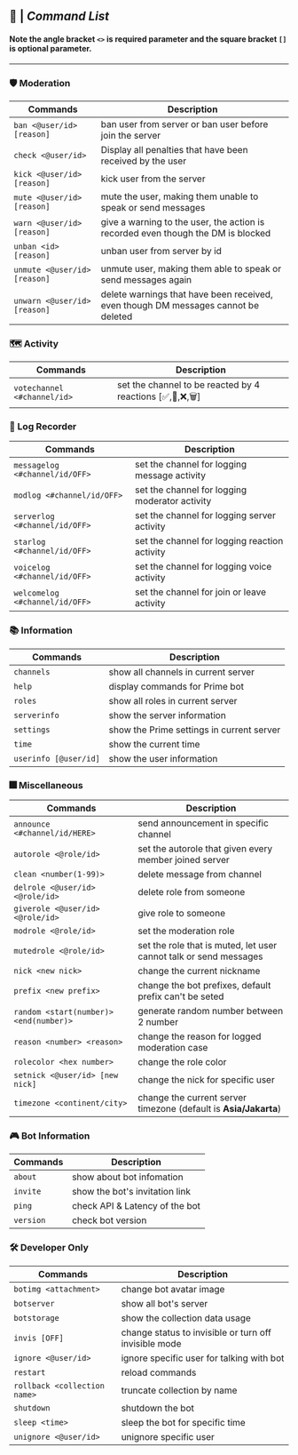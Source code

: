 ## 🍁 | _**Command List**_

#### Note the angle bracket `<>` is required parameter and the square bracket `[]` is optional parameter.
---
### 🛡 Moderation
| Commands | Description |
| --- | --- |
| `ban <@user/id> [reason]` | ban user from server or ban user before join the server|
| `check <@user/id>`| Display all penalties that have been received by the user|
| `kick <@user/id> [reason]` | kick user from the server |
| `mute <@user/id> [reason]` | mute the user, making them unable to speak or send messages|
| `warn <@user/id> [reason]`| give a warning to the user, the action is recorded even though the DM is blocked|
| `unban <id> [reason]`| unban user from server by id |
| `unmute <@user/id> [reason]`| unmute user, making them able to speak or send messages again |
| `unwarn <@user/id> [reason]` | delete warnings that have been received, even though DM messages cannot be deleted |

### 🗺 Activity
| Commands | Description |
| --- | --- |
| `votechannel <#channel/id>` | set the channel to be reacted by 4 reactions [✅,📝,❌,🗑] |

### 📜 Log Recorder
| Commands | Description |
| --- | --- |
| `messagelog <#channel/id/OFF>` | set the channel for logging message activity |
| `modlog <#channel/id/OFF>` | set the channel for logging moderator activity |
| `serverlog <#channel/id/OFF>` | set the channel for logging server activity |
| `starlog <#channel/id/OFF>` | set the channel for logging reaction activity |
| `voicelog <#channel/id/OFF>` | set the channel for logging voice activity |
| `welcomelog <#channel/id/OFF>` | set the channel for join or leave activity |

### 📚 Information
| Commands | Description |
| --- | --- |
| `channels` | show all channels in current server |
| `help` | display commands for Prime bot |
| `roles` | show all roles in current server |
| `serverinfo` | show the server information |
| `settings` | show the Prime settings in current server |
| `time` | show the current time |
| `userinfo [@user/id]` | show the user information |

### 🎆 Miscellaneous
| Commands | Description |
| --- | --- |
| `announce <#channel/id/HERE>` | send announcement in specific channel |
| `autorole <@role/id>` | set the autorole that given every member joined server |
| `clean <number(1-99)>` | delete message from channel |
| `delrole <@user/id> <@role/id>` | delete role from someone |
| `giverole <@user/id> <@role/id>` | give role to someone |
| `modrole <@role/id>` | set the moderation role |
| `mutedrole <@role/id>` | set the role that is muted, let user cannot talk or send messages |
| `nick <new nick>` | change the current nickname |
| `prefix <new prefix>` | change the bot prefixes, default prefix can't be seted |
| `random <start(number)> <end(number)>` | generate random number between 2 number |
| `reason <number> <reason>` | change the reason for logged moderation case |
| `rolecolor <hex number>` | change the role color |
| `setnick <@user/id> [new nick]` | change the nick for specific user |
| `timezone <continent/city>` | change the current server timezone (default is **Asia/Jakarta**) |

### 🎮 Bot Information
| Commands | Description |
| --- | --- |
| `about` | show about bot infomation |
| `invite` | show the bot's invitation link |
| `ping` | check API & Latency of the bot |
| `version` | check bot version |

### 🛠 Developer Only
| Commands | Description |
| --- | --- |
| `botimg <attachment>` | change bot avatar image |
| `botserver` | show all bot's server |
| `botstorage` | show the collection data usage |
| `invis [OFF]` | change status to invisible or turn off invisible mode |
| `ignore <@user/id>` | ignore specific user for talking with bot |
| `restart` | reload commands |
| `rollback <collection name>` | truncate collection by name |
| `shutdown` | shutdown the bot |
| `sleep <time>` | sleep the bot for specific time |
| `unignore <@user/id>` | unignore specific user |

